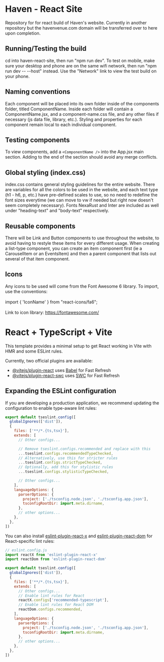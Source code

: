 # Haven - React Site

Repository for for react build of Haven's website. Currently in another repository but the havenvenue.com domain will be transferred over to here upon completion.

## Running/Testing the build
cd into haven-react-site, then run "npm run dev". To test on mobile, make sure your desktop and phone are on the same wifi network, then run "npm run dev -- --host" instead. Use the "Network" link to view the test build on your phone.

## Naming conventions
Each component will be placed into its own folder inside of the components folder, titled ComponentName. Inside each folder will contain a ComponentName.jsx, and a component-name.css file, and any other files if necessary (js data file, library, etc.). Styling and properties for each component remain local to each individual component.

## Testing components
To view components, add a `<ComponentName />` into the App.jsx main section. Adding to the end of the section should avoid any merge conflicts. 

## Global styling (index.css) 
index.css contains general styling guidelines for the entire website. There are variables for all the colors to be used in the website, and each text type (h1 - h6, p, etc.) have pre-defined scales to use, so no need to redefine the font sizes everytime (we can move to vw if needed but right now doesn't seem completely necessary). Fonts NexaRust and Inter are included as well under "heading-text" and "body-text" respectively.

## Reusable components
There will be Link and Button components to use throughout the website, to avoid having to restyle these items for every different usage. When creating a list-type component, you can create an item component first (ie a CarouselItem or an EventsItem) and then a parent component that lists out several of that item component.

## Icons 
Any icons to be used will come from the Font Awesome 6 library. To import, use the conventions:<br> <br>
import { 'IconName' } from "react-icons/fa6";<br><br>
Link to icon library: https://fontawesome.com/

# React + TypeScript + Vite

This template provides a minimal setup to get React working in Vite with HMR and some ESLint rules.

Currently, two official plugins are available:

- [@vitejs/plugin-react](https://github.com/vitejs/vite-plugin-react/blob/main/packages/plugin-react) uses [Babel](https://babeljs.io/) for Fast Refresh
- [@vitejs/plugin-react-swc](https://github.com/vitejs/vite-plugin-react/blob/main/packages/plugin-react-swc) uses [SWC](https://swc.rs/) for Fast Refresh

## Expanding the ESLint configuration

If you are developing a production application, we recommend updating the configuration to enable type-aware lint rules:

```js
export default tseslint.config([
  globalIgnores(['dist']),
  {
    files: ['**/*.{ts,tsx}'],
    extends: [
      // Other configs...

      // Remove tseslint.configs.recommended and replace with this
      ...tseslint.configs.recommendedTypeChecked,
      // Alternatively, use this for stricter rules
      ...tseslint.configs.strictTypeChecked,
      // Optionally, add this for stylistic rules
      ...tseslint.configs.stylisticTypeChecked,

      // Other configs...
    ],
    languageOptions: {
      parserOptions: {
        project: ['./tsconfig.node.json', './tsconfig.app.json'],
        tsconfigRootDir: import.meta.dirname,
      },
      // other options...
    },
  },
])
```

You can also install [eslint-plugin-react-x](https://github.com/Rel1cx/eslint-react/tree/main/packages/plugins/eslint-plugin-react-x) and [eslint-plugin-react-dom](https://github.com/Rel1cx/eslint-react/tree/main/packages/plugins/eslint-plugin-react-dom) for React-specific lint rules:

```js
// eslint.config.js
import reactX from 'eslint-plugin-react-x'
import reactDom from 'eslint-plugin-react-dom'

export default tseslint.config([
  globalIgnores(['dist']),
  {
    files: ['**/*.{ts,tsx}'],
    extends: [
      // Other configs...
      // Enable lint rules for React
      reactX.configs['recommended-typescript'],
      // Enable lint rules for React DOM
      reactDom.configs.recommended,
    ],
    languageOptions: {
      parserOptions: {
        project: ['./tsconfig.node.json', './tsconfig.app.json'],
        tsconfigRootDir: import.meta.dirname,
      },
      // other options...
    },
  },
])
```
